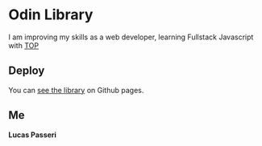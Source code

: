 # Odin Library

I am improving my skills as a web developer, learning Fullstack Javascript with [TOP](https://www.theodinproject.com/lessons/node-path-javascript-library)

## Deploy

You can [see the library](https://lucaspasseri.github.io/odin-library) on Github pages.

## Me

**Lucas Passeri**
